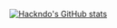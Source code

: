 [![Hackndo's GitHub stats](https://github-readme-stats.vercel.app/api?username=c0dejump&theme=nord&show_icons=true&count_private=true)](https://github-readme-stats.vercel.app/api?username=hackndo&theme=nord&show_icons=true&count_private=true)
